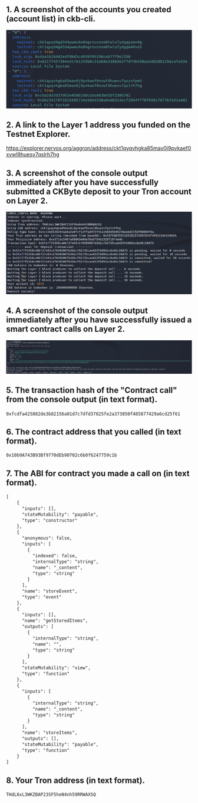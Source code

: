 ## 1. A screenshot of the accounts you created (account list) in ckb-cli.

![account_list](/tasks/gitcoin-11/account_list.PNG)

## 2. A link to the Layer 1 address you funded on the Testnet Explorer.

https://explorer.nervos.org/aggron/address/ckt1qyqvhgka85mav0j9pvkaef0xvwl9huesv7qslrh7hg

## 3. A screenshot of the console output immediately after you have successfully submitted a CKByte deposit to your Tron account on Layer 2.

![deposit](/tasks/gitcoin-11/deposit.PNG)

## 4. A screenshot of the console output immediately after you have successfully issued a smart contract calls on Layer 2.

![smart_contract_call](/tasks/gitcoin-11/smart_contract_call.PNG)

## 5. The transaction hash of the "Contract call" from the console output (in text format).

```
0xfcdfa425882de3b82156a01d7c7dfd37825fe2a373850f485877429a6cd25f61
```

## 6. The contract address that you called (in text format).

```
0x10b9A743B93Bf9770dEb90702c6b0f6247759c1b
```

## 7. The ABI for contract you made a call on (in text format).

```
[
    {
      "inputs": [],
      "stateMutability": "payable",
      "type": "constructor"
    },
    {
      "anonymous": false,
      "inputs": [
        {
          "indexed": false,
          "internalType": "string",
          "name": "_content",
          "type": "string"
        }
      ],
      "name": "storeEvent",
      "type": "event"
    },
    {
      "inputs": [],
      "name": "getStoredItems",
      "outputs": [
        {
          "internalType": "string",
          "name": "",
          "type": "string"
        }
      ],
      "stateMutability": "view",
      "type": "function"
    },
    {
      "inputs": [
        {
          "internalType": "string",
          "name": "_content",
          "type": "string"
        }
      ],
      "name": "storeItems",
      "outputs": [],
      "stateMutability": "payable",
      "type": "function"
    }
]
```

## 8. Your Tron address (in text format).

```
THdL6xL3WKZBAP23SF5heN4nh59RRWAXSQ
```